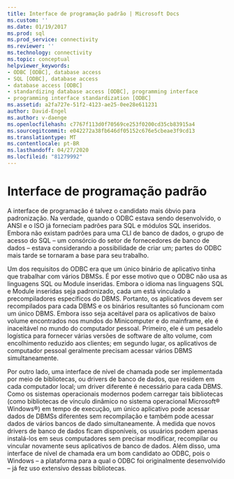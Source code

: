 ```yaml
---
title: Interface de programação padrão | Microsoft Docs
ms.custom: ''
ms.date: 01/19/2017
ms.prod: sql
ms.prod_service: connectivity
ms.reviewer: ''
ms.technology: connectivity
ms.topic: conceptual
helpviewer_keywords:
- ODBC [ODBC], database access
- SQL [ODBC], database access
- database access [ODBC]
- standardizing database access [ODBC], programming interface
- programming interface standardization [ODBC]
ms.assetid: a2fa727e-51f2-4123-ae25-0ee28e611231
author: David-Engel
ms.author: v-daenge
ms.openlocfilehash: c7767f113d0f70569ce253f0200cd35cb83915a4
ms.sourcegitcommit: e042272a38fb646df05152c676e5cbeae3f9cd13
ms.translationtype: MT
ms.contentlocale: pt-BR
ms.lasthandoff: 04/27/2020
ms.locfileid: "81279992"
---
```

# <a name="standard-programming-interface"></a>Interface de programação padrão
A interface de programação é talvez o candidato mais óbvio para padronização. Na verdade, quando o ODBC estava sendo desenvolvido, o ANSI e o ISO já forneciam padrões para SQL e módulos SQL inseridos. Embora não existam padrões para uma CLI de banco de dados, o grupo de acesso do SQL – um consórcio do setor de fornecedores de banco de dados – estava considerando a possibilidade de criar um; partes do ODBC mais tarde se tornaram a base para seu trabalho.  
  
 Um dos requisitos do ODBC era que um único binário de aplicativo tinha que trabalhar com vários DBMSs. É por esse motivo que o ODBC não usa as linguagens SQL ou Module inseridas. Embora o idioma nas linguagens SQL e Module inseridas seja padronizado, cada um está vinculado a precompiladores específicos do DBMS. Portanto, os aplicativos devem ser recompilados para cada DBMS e os binários resultantes só funcionam com um único DBMS. Embora isso seja aceitável para os aplicativos de baixo volume encontrados nos mundos do Minicomputer e do mainframe, ele é inaceitável no mundo do computador pessoal. Primeiro, ele é um pesadelo logística para fornecer várias versões de software de alto volume, com encolhimento reduzido aos clientes; em segundo lugar, os aplicativos de computador pessoal geralmente precisam acessar vários DBMS simultaneamente.  
  
 Por outro lado, uma interface de nível de chamada pode ser implementada por meio de bibliotecas, ou drivers de banco de dados, que residem em cada computador local; um driver diferente é necessário para cada DBMS. Como os sistemas operacionais modernos podem carregar tais bibliotecas (como bibliotecas de vínculo dinâmico no sistema operacional Microsoft® Windows®) em tempo de execução, um único aplicativo pode acessar dados de DBMSs diferentes sem recompilação e também pode acessar dados de vários bancos de dado simultaneamente. À medida que novos drivers de banco de dados ficam disponíveis, os usuários podem apenas instalá-los em seus computadores sem precisar modificar, recompilar ou vincular novamente seus aplicativos de banco de dados. Além disso, uma interface de nível de chamada era um bom candidato ao ODBC, pois o Windows – a plataforma para a qual o ODBC foi originalmente desenvolvido – já fez uso extensivo dessas bibliotecas.
